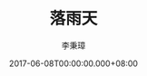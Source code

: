 ---
issue: 227
title: 落雨天
author: 李秉璋
language: 詔安
date: 2017-06-08T00:00:00.000+08:00
topic: 抒懷
difficulty: 2
wikidata: Q98096093
wikidata_link: https://www.wikidata.org/wiki/Q98096093
author_wikidata_link: https://www.wikidata.org/wiki/Q98096269
author_wikidata: Q98096269
---